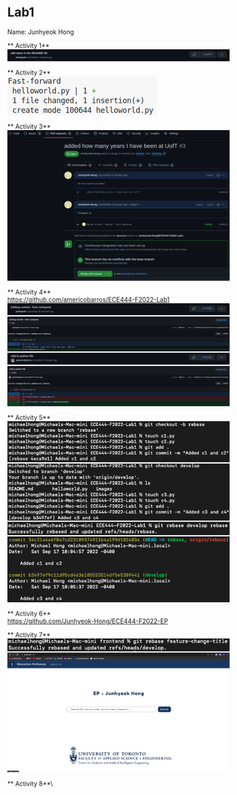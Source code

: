 # Lab1

Name: Junhyeok Hong

** Activity 1**\
![](images/activity1.png)

** Activity 2**\
![](images/activity2.png)

** Activity 3**\
![](images/activity3.png)

** Activity 4**\
https://github.com/americobarros/ECE444-F2022-Lab1
![](images/activity4_1.png)
![](images/activity4_2.png)
![](images/activity4_3.png)
![](images/activity4_4.png)

** Activity 5**\
![](images/activity5_1.png)
![](images/activity5_2.png)
![](images/activity5_3.png)
![](images/activity5_4.png)

** Activity 6**\
https://github.com/Junhyeok-Hong/ECE444-F2022-EP

** Activity 7**\
![](images/activity7_1.png)
![](images/activity7_2.png)

** Activity 8**\
